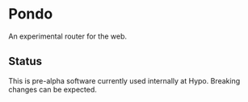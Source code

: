 # Pondo

An experimental router for the web.

## Status

This is pre-alpha software currently used internally at Hypo. Breaking changes
can be expected. 

